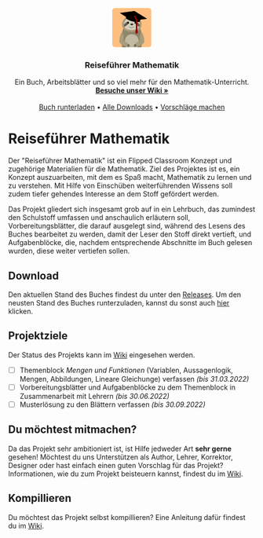<div align="center">
  <a href="https://github.com/Reisefuhrer-Mathematik/Reisefuehrer-Mathematik">
    <img src="images/icon.svg" alt="Logo" width="80" height="80">
  </a>

  <h3 align="center">Reiseführer Mathematik</h3>

  <p align="center">
    Ein Buch, Arbeitsblätter und so viel mehr für den Mathematik-Unterricht.
    <br />
    <a href="https://github.com/Reisefuhrer-Mathematik/Reisefuehrer-Mathematik/wiki"><strong>Besuche unser Wiki »</strong></a>
    <br />
    <br />
    <a href="https://github.com/Reisefuhrer-Mathematik/reisefuehrer/releases/latest/download/buch.pdf">Buch runterladen</a>
    &#8226;
    <a href="https://github.com/Reisefuhrer-Mathematik/Reisefuehrer-Mathematik/releases">Alle Downloads</a>
    &#8226;
    <a href="https://github.com/Reisefuhrer-Mathematik/Reisefuehrer-Mathematik/discussions">Vorschläge machen</a>
  </p>
</div>

# Reiseführer Mathematik
Der "Reiseführer Mathematik" ist ein Flipped Classroom Konzept und zugehörige Materialien für die Mathematik.
Ziel des Projektes ist es, ein Konzept auszuarbeiten, mit dem es Spaß macht, Mathematik zu lernen und zu verstehen.
Mit Hilfe von Einschüben weiterführenden Wissens soll zudem tiefer gehendes Interesse an dem Stoff gefördert werden.

Das Projekt gliedert sich insgesamt grob auf in ein Lehrbuch, das zumindest den Schulstoff umfassen und anschaulich erläutern soll,
Vorbereitungsblätter, die darauf ausgelegt sind, während des Lesens des Buches bearbeitet zu werden, damit der Leser den Stoff direkt
vertieft, und Aufgabenblöcke, die, nachdem entsprechende Abschnitte im Buch gelesen wurden, diese weiter vertiefen sollen.

## Download
Den aktuellen Stand des Buches findest du unter den [Releases](https://github.com/Reisefuhrer-Mathematik/reisefuehrer/releases).
Um den neusten Stand des Buches runterzuladen, kannst du sonst auch [hier](https://github.com/Reisefuhrer-Mathematik/reisefuehrer/releases/latest/download/buch.pdf) klicken.

## Projektziele
Der Status des Projekts kann im [Wiki](https://github.com/Reisefuhrer-Mathematik/reisefuehrer/wiki/Lehrbuch) eingesehen werden.
 * [ ] Themenblock *Mengen und Funktionen* (Variablen, Aussagenlogik, Mengen, Abbildungen, Lineare Gleichunge) verfassen *(bis 31.03.2022)*
 * [ ] Vorbereitungsblätter und Aufgabenblöcke zu dem Themenblock in Zusammenarbeit mit Lehrern *(bis 30.06.2022)*
 * [ ] Musterlösung zu den Blättern verfassen *(bis 30.09.2022)*

## Du möchtest mitmachen?
Da das Projekt sehr ambitioniert ist, ist Hilfe jedweder Art **sehr gerne** gesehen! Möchtest du uns Unterstützen als Author, Lehrer, Korrektor, Designer oder hast
einfach einen guten Vorschlag für das Projekt?
Informationen, wie du zum Projekt beisteuern kannst, findest du im [Wiki](https://github.com/Reisefuhrer-Mathematik/reisefuehrer/wiki/Projekt).

## Kompillieren
Du möchtest das Projekt selbst kompillieren? Eine Anleitung dafür findest du im [Wiki](https://github.com/Reisefuhrer-Mathematik/reisefuehrer/wiki/Projekt#arbeitsumgebung-aufsetzen-und-kompilieren).
